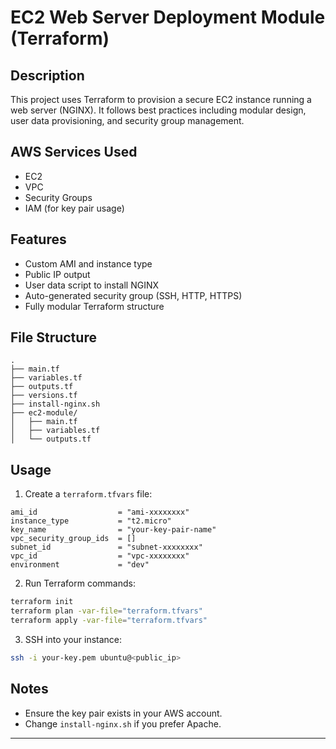 # EC2 Web Server Deployment Module (Terraform)

## Description
This project uses Terraform to provision a secure EC2 instance running a web server (NGINX). It follows best practices including modular design, user data provisioning, and security group management.

## AWS Services Used
- EC2
- VPC
- Security Groups
- IAM (for key pair usage)

## Features
- Custom AMI and instance type
- Public IP output
- User data script to install NGINX
- Auto-generated security group (SSH, HTTP, HTTPS)
- Fully modular Terraform structure

## File Structure
```
.
├── main.tf
├── variables.tf
├── outputs.tf
├── versions.tf
├── install-nginx.sh
├── ec2-module/
│   ├── main.tf
│   ├── variables.tf
│   └── outputs.tf
```

## Usage

1. Create a `terraform.tfvars` file:
```hcl
ami_id                  = "ami-xxxxxxxx"
instance_type           = "t2.micro"
key_name                = "your-key-pair-name"
vpc_security_group_ids  = []
subnet_id               = "subnet-xxxxxxxx"
vpc_id                  = "vpc-xxxxxxxx"
environment             = "dev"
```

2. Run Terraform commands:
```bash
terraform init
terraform plan -var-file="terraform.tfvars"
terraform apply -var-file="terraform.tfvars"
```

3. SSH into your instance:
```bash
ssh -i your-key.pem ubuntu@<public_ip>
```

## Notes
- Ensure the key pair exists in your AWS account.
- Change `install-nginx.sh` if you prefer Apache.

---